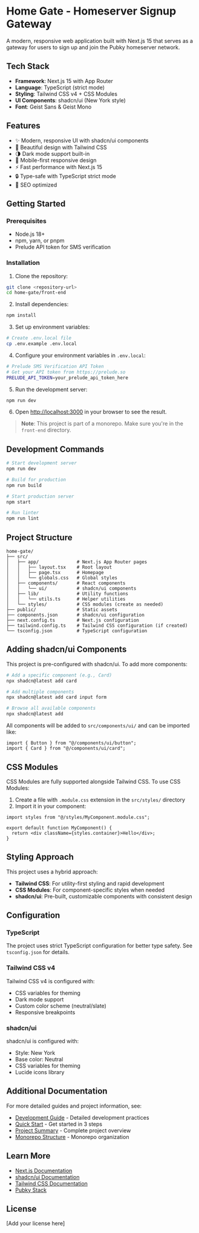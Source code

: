 # Home Gate - Homeserver Signup Gateway

A modern, responsive web application built with Next.js 15 that serves as a gateway for users to sign up and join the Pubky homeserver network.

## Tech Stack

- **Framework**: Next.js 15 with App Router
- **Language**: TypeScript (strict mode)
- **Styling**: Tailwind CSS v4 + CSS Modules
- **UI Components**: shadcn/ui (New York style)
- **Font**: Geist Sans & Geist Mono

## Features

- ✨ Modern, responsive UI with shadcn/ui components
- 🎨 Beautiful design with Tailwind CSS
- 🌗 Dark mode support built-in
- 📱 Mobile-first responsive design
- ⚡ Fast performance with Next.js 15
- 🔒 Type-safe with TypeScript strict mode
- 🎯 SEO optimized

## Getting Started

### Prerequisites

- Node.js 18+ 
- npm, yarn, or pnpm
- Prelude API token for SMS verification

### Installation

1. Clone the repository:
```bash
git clone <repository-url>
cd home-gate/front-end
```

2. Install dependencies:
```bash
npm install
```

3. Set up environment variables:
```bash
# Create .env.local file
cp .env.example .env.local
```

4. Configure your environment variables in `.env.local`:
```bash
# Prelude SMS Verification API Token
# Get your API token from https://prelude.so
PRELUDE_API_TOKEN=your_prelude_api_token_here
```

5. Run the development server:
```bash
npm run dev
```

6. Open [http://localhost:3000](http://localhost:3000) in your browser to see the result.

> **Note**: This project is part of a monorepo. Make sure you're in the `front-end` directory.

## Development Commands

```bash
# Start development server
npm run dev

# Build for production
npm run build

# Start production server
npm start

# Run linter
npm run lint
```

## Project Structure

```
home-gate/
├── src/
│   ├── app/              # Next.js App Router pages
│   │   ├── layout.tsx    # Root layout
│   │   ├── page.tsx      # Homepage
│   │   └── globals.css   # Global styles
│   ├── components/       # React components
│   │   └── ui/           # shadcn/ui components
│   ├── lib/              # Utility functions
│   │   └── utils.ts      # Helper utilities
│   └── styles/           # CSS modules (create as needed)
├── public/               # Static assets
├── components.json       # shadcn/ui configuration
├── next.config.ts        # Next.js configuration
├── tailwind.config.ts    # Tailwind CSS configuration (if created)
└── tsconfig.json         # TypeScript configuration
```

## Adding shadcn/ui Components

This project is pre-configured with shadcn/ui. To add more components:

```bash
# Add a specific component (e.g., Card)
npx shadcn@latest add card

# Add multiple components
npx shadcn@latest add card input form

# Browse all available components
npx shadcn@latest add
```

All components will be added to `src/components/ui/` and can be imported like:

```tsx
import { Button } from "@/components/ui/button";
import { Card } from "@/components/ui/card";
```

## CSS Modules

CSS Modules are fully supported alongside Tailwind CSS. To use CSS Modules:

1. Create a file with `.module.css` extension in the `src/styles/` directory
2. Import it in your component:

```tsx
import styles from "@/styles/MyComponent.module.css";

export default function MyComponent() {
  return <div className={styles.container}>Hello</div>;
}
```

## Styling Approach

This project uses a hybrid approach:
- **Tailwind CSS**: For utility-first styling and rapid development
- **CSS Modules**: For component-specific styles when needed
- **shadcn/ui**: Pre-built, customizable components with consistent design

## Configuration

### TypeScript

The project uses strict TypeScript configuration for better type safety. See `tsconfig.json` for details.

### Tailwind CSS v4

Tailwind CSS v4 is configured with:
- CSS variables for theming
- Dark mode support
- Custom color scheme (neutral/slate)
- Responsive breakpoints

### shadcn/ui

shadcn/ui is configured with:
- Style: New York
- Base color: Neutral
- CSS variables for theming
- Lucide icons library

## Additional Documentation

For more detailed guides and project information, see:
- [Development Guide](../.cursor/docs/DEVELOPMENT.md) - Detailed development practices
- [Quick Start](../.cursor/docs/QUICKSTART.md) - Get started in 3 steps
- [Project Summary](../.cursor/docs/PROJECT_SUMMARY.md) - Complete project overview
- [Monorepo Structure](../.cursor/docs/MONOREPO_STRUCTURE.md) - Monorepo organization

## Learn More

- [Next.js Documentation](https://nextjs.org/docs)
- [shadcn/ui Documentation](https://ui.shadcn.com)
- [Tailwind CSS Documentation](https://tailwindcss.com/docs)
- [Pubky Stack](https://pubky.tech)

## License

[Add your license here]
